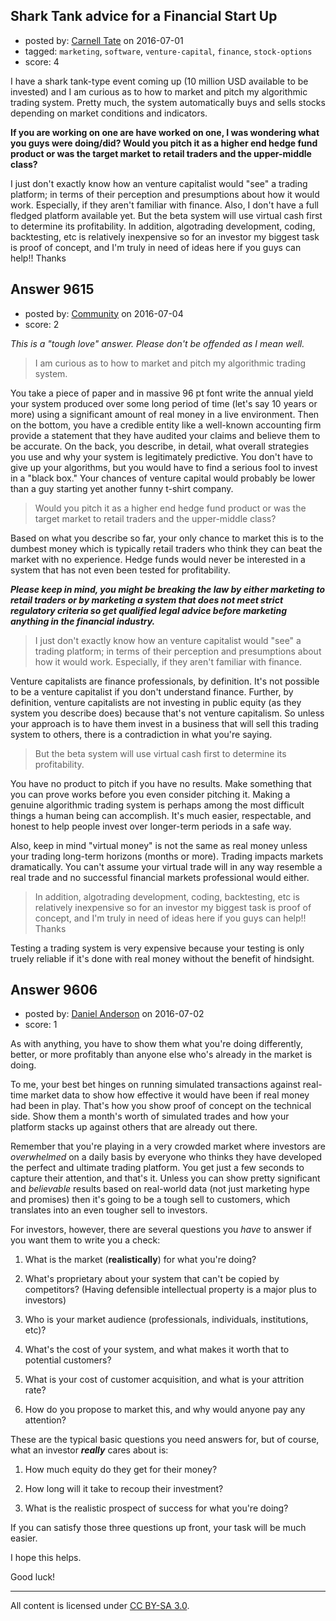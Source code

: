 ## Shark Tank advice for a Financial Start Up

- posted by: [Carnell Tate](https://stackexchange.com/users/5843368/carnell-tate) on 2016-07-01
- tagged: `marketing`, `software`, `venture-capital`, `finance`, `stock-options`
- score: 4

I have a shark tank-type event coming up (10 million USD available to be invested) and I am curious as to how to market and pitch my algorithmic trading system. Pretty much, the system automatically buys and sells stocks depending on market conditions and indicators.

**If you are working on one are have worked on one, I was wondering what you guys were doing/did? Would you pitch it as a higher end hedge fund product or was the target market to retail traders and the upper-middle class?**


I just don't exactly know how an venture capitalist would "see" a trading platform; in terms of their perception and presumptions about how it would work. Especially, if they aren't familiar with finance.
Also, I don't have a full fledged platform available yet. But the beta system will use virtual cash first to determine its profitability. In addition, algotrading development, coding, backtesting, etc is relatively inexpensive so for an investor my biggest task is proof of concept, and I'm truly in need of ideas here if you guys can help!! Thanks


## Answer 9615

- posted by: [Community](https://stackexchange.com/users/-1/community) on 2016-07-04
- score: 2

*This is a "tough love" answer. Please don't be offended as I mean well.*

> I am curious as to how to market and pitch my algorithmic trading system. 

You take a piece of paper and in massive 96 pt font write the annual yield your system produced over some long period of time (let's say 10 years or more) using a significant amount of real money in a live environment. Then on the bottom, you have a credible entity like a well-known accounting firm provide a statement that they have audited your claims and believe them to be accurate. On the back, you describe, in detail, what overall strategies you use and why your system is legitimately predictive. You don't have to give up your algorithms, but you would have to find a serious fool to invest in a "black box." Your chances of venture capital would probably be lower than a guy starting yet another funny t-shirt company.

> Would you pitch it as a higher end hedge fund product or was the target market to retail traders and the upper-middle class?

Based on what you describe so far, your only chance to market this is to the dumbest money which is typically retail traders who think they can beat the market with no experience. Hedge funds would never be interested in a system that has not even been tested for profitability.

***Please keep in mind, you might be breaking the law by either marketing to retail traders or by marketing a system that does not meet strict regulatory criteria so get qualified legal advice before marketing anything in the financial industry.***

> I just don't exactly know how an venture capitalist would "see" a trading platform; in terms of their perception and presumptions about how it would work. Especially, if they aren't familiar with finance.

Venture capitalists are finance professionals, by definition. It's not possible to be a venture capitalist if you don't understand finance. Further, by definition, venture capitalists are not investing in public equity (as they system you describe does) because that's not venture capitalism. So unless your approach is to have them invest in a business that will sell this trading system to others, there is a contradiction in what you're saying.

> But the beta system will use virtual cash first to determine its profitability.

You have no product to pitch if you have no results. Make something that you can prove works before you even consider pitching it. Making a genuine algorithmic trading system is perhaps among the most difficult things a human being can accomplish. It's much easier, respectable, and honest to help people invest over longer-term periods in a safe way.

Also, keep in mind "virtual money" is not the same as real money unless your trading long-term horizons (months or more). Trading impacts markets dramatically. You can't assume your virtual trade will in any way resemble a real trade and no successful financial markets professional would either.

> In addition, algotrading development, coding, backtesting, etc is relatively inexpensive so for an investor my biggest task is proof of concept, and I'm truly in need of ideas here if you guys can help!! Thanks

Testing a trading system is very expensive because your testing is only truely reliable if it's done with real money without the benefit of hindsight.


## Answer 9606

- posted by: [Daniel Anderson](https://stackexchange.com/users/8398759/daniel-anderson) on 2016-07-02
- score: 1

As with anything, you have to show them what you're doing differently, better, or more profitably than anyone else who's already in the market is doing.  

To me, your best bet hinges on running simulated transactions against real-time market data to show how effective it would have been if real money had been in play. That's how you show proof of concept on the technical side.  Show them a month's worth of simulated trades and how your platform stacks up against others that are already out there.

Remember that you're playing in a very crowded market where investors are *overwhelmed* on a daily basis by everyone who thinks they have developed the perfect and ultimate trading platform.  You get just a few seconds to capture their attention, and that's it.  Unless you can show pretty significant and *believable* results based on real-world data (not just marketing hype and promises) then it's going to be a tough sell to customers, which translates into an even tougher sell to investors.

For investors, however, there are several questions you  *have* to answer if you want them to write you a check:

1. What is the market (**realistically**) for what you're doing?

2. What's proprietary about your system that can't be copied by competitors? (Having defensible intellectual property is a major plus to investors)

3. Who is your market audience (professionals, individuals, institutions, etc)?

4. What's the cost of your system, and what makes it worth that to potential customers?

5. What is your cost of customer acquisition, and what is your attrition rate?

6. How do you propose to market this, and why would anyone pay any attention?

These are the typical basic questions you need answers for, but of course, what an investor ***really*** cares about is:

1. How much equity do they get for their money?

2. How long will it take to recoup their investment?

3. What is the realistic prospect of success for what you're doing?

If you can satisfy those three questions up front, your task will be much easier.

I hope this helps.

Good luck!



---

All content is licensed under [CC BY-SA 3.0](https://creativecommons.org/licenses/by-sa/3.0/).
